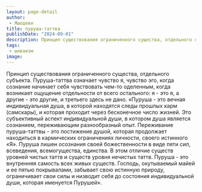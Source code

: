 ```yaml
---
layout: page-detail
author:
 - Яшодеви
title: пуруша-таттва
publishDate: "2024-09-01"
description: Принцип существования ограниченного существа, отдельного субъекта. Пуруша-таттва означает чувство я, чувство эго, когда сознание начинает себя чувствовать чем-то оделенным, когда возникает ощущение отдельности от всего остального я - это я, а другие - это другие, и третьего здесь не дано.
tags:
 - шиваизм
image: 
---
```


Принцип существования ограниченного существа, отдельного субъекта. Пуруша-таттва означает чувство я, чувство эго, когда сознание начинает себя чувствовать чем-то оделенным, когда возникает ощущение отдельности от всего остального: я - это я, а другие - это другие, и третьего здесь не дано.
«Пуруша - это вечная индивидуальная душа, в которой находятся следы прошлых карм (самскары), и которая проходит через бесконечное число жизней. Это субъективный аспект индивидуальной души, в котором душа является сознанием, переживающим разнообразный опыт. Переживание пуруша-таттвы - это постижение душой, которая продолжает находиться в кармических ограничениях личности, своего истинного «Я». Пуруша лишен осознания своей божественности в виде пяти сил, всеведения, всемогущества, единства. В этом отличие существ уровней чистых таттв и существ уровня нечистых таттв. Пуруша - это внутренняя самость всех живых существ. Господь, окутываемый майей и ее пятью покрывалами, забывает свою истинную природу, ограничивает свои силы и низводит себя до состояния индивидуальной души, которая именуется Пурушей».

